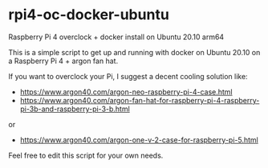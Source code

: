 # rpi4-oc-docker-ubuntu
Raspberry Pi 4 overclock + docker install on Ubuntu 20.10 arm64

This is a simple script to get up and running with docker on Ubuntu 20.10 on a Raspberry Pi 4 + argon fan hat.

If you want to overclock your Pi, I suggest a decent cooling solution like:
* https://www.argon40.com/argon-neo-raspberry-pi-4-case.html
* https://www.argon40.com/argon-fan-hat-for-raspberry-pi-4-raspberry-pi-3b-and-raspberry-pi-3-b.html

or

* https://www.argon40.com/argon-one-v-2-case-for-raspberry-pi-5.html


Feel free to edit this script for your own needs.

